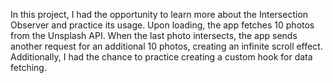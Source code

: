 In this project, I had the opportunity to learn more about the Intersection Observer and practice its usage. Upon loading, the app fetches 10 photos from the Unsplash API. When the last photo intersects, the app sends another request for an additional 10 photos, creating an infinite scroll effect. Additionally, I had the chance to practice creating a custom hook for data fetching.
